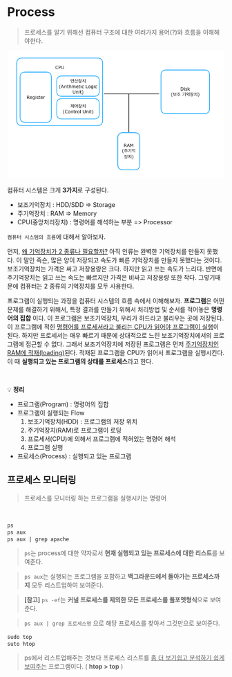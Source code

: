 # Process

> 프로세스를 알기 위해선 컴퓨터 구조에 대한 여러가지 용어(?)와 흐름을 이해해야한다.

![computer_structure](./images/computer_structure.PNG)

컴퓨터 시스템은 크게 **3가지**로 구성된다.

-   보조기억장치 : HDD/SDD => Storage
-   주기억장치 : RAM => Memory
-   CPU(중앙처리장치) : 명령어를 해석하는 부분 => Processor

`컴퓨터 시스템의 흐름`에 대해서 알아보자.

먼저, <u>왜 기억장치가 2 종류나 필요할까?</u> 아직 인류는 완벽한 기억장치를 만들지 못했다. 이 말인 즉슨, 많은 양이 저장되고 속도가 빠른 기억장치를 만들지 못했다는 것이다. 보조기억장치는 가격은 싸고 저장용량은 크다. 하지만 읽고 쓰는 속도가 느리다. 반면에 주기억장치는 읽고 쓰는 속도는 빠르지만 가격은 비싸고 저장용량 또한 작다. 그렇기때문에 컴퓨터는 2 종류의 기억장치를 모두 사용한다.

프로그램이 실행되는 과정을 컴퓨터 시스템의 흐름 속에서 이해해보자. **프로그램**은 어떤 문제를 해결하기 위해서, 특정 결과를 만들기 위해서 처리방법 및 순서를 적어놓은 **명령어의 집합** 이다. 이 프로그램은 보조기억장치, 우리가 하드라고 불리우는 곳에 저장된다. 이 프로그램에 적힌 <u>명령어를 프로세서라고 불리는 CPU가 읽어야 프로그램이 실행</u>이 된다. 하지만 프로세서는 매우 빠르기 때문에 상대적으로 느린 보조기억장치에서의 프로그램에 접근할 수 없다. 그래서 보조기억장치에 저장된 프로그램은 먼저 <u>주기억장치인 RAM에 적재(loading)</u>된다. 적재된 프로그램을 CPU가 읽어서 프로그램을 실행시킨다. 이 때 **실행되고 있는 프로그램의 상태를 프로세스**라고 한다.

<br/>

💡 **정리**

-   프로그램(Program) : 명령어의 집합
-   프로그램이 실행되는 Flow
    1. 보조기억장치(HDD) : 프로그램의 저장 위치
    2. 주기억장치(RAM)로 프로그램이 로딩
    3. 프로세서(CPU)에 의해서 프로그램에 적혀있는 명령어 해석
    4. 프로그램 실행
-   프로세스(Process) : 실행되고 있는 프로그램

## 프로세스 모니터링

> 프로세스를 모니터링 하는 프로그램을 실행시키는 명령어

<br/>

```
ps
ps aux
ps aux | grep apache
```

> `ps`는 process에 대한 약자로서 **현재 실행되고 있는 프로세스에 대한 리스트**를 보여준다.

> `ps aux`는 실행되는 프로그램을 포함하고 **백그라운드에서 돌아가는 프로세스까지** 모두 리스트업하여 보여준다.

> **[참고]** `ps -ef`는 **커널 프로세스를 제외한 모든 프로세스를 풀포멧형식**으로 보여준다.

> `ps aux | grep 프로세스명` 으로 해당 프로세스를 찾아서 그것만으로 보여준다.

```
sudo top
suto htop
```

> ps에서 리스트업해주는 것보다 프로세스 리스트를 <u>좀 더 보기쉽고 분석하기 쉽게 보여주는</u> 프로그램이다. ( **htop > top** )
